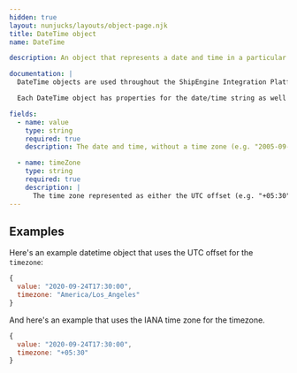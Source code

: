 ```yaml
---
hidden: true
layout: nunjucks/layouts/object-page.njk
title: DateTime object
name: DateTime

description: An object that represents a date and time in a particular time zone.

documentation: |
  DateTime objects are used throughout the ShipEngine Integration Platform. Your app will almost certainly need to access or return DateTime objects. Examples include the delivery date and time and the date and time of a particular shipment tracking event.

  Each DateTime object has properties for the date/time string as well as a timezone string that holds either the UTC offset (e.g. "+05:30") or [IANA time zone] (https://en.wikipedia.org/wiki/List_of_tz_database_time_zones) (e.g. "America/Los_Angeles", "Asia/Tokyo").

fields:
  - name: value
    type: string
    required: true
    description: The date and time, without a time zone (e.g. "2005-09-23T17:30:00")

  - name: timeZone
    type: string
    required: true
    description: |
      The time zone represented as either the UTC offset (e.g. "+05:30") or [IANA time zone](https\:\/\/en.wikipedia.org\/wiki\/List_of_tz_database_time_zones) (e.g. "America/Los_Angeles", "Asia/Tokyo")
---
```



Examples
-------------------------------------------------
Here's an example datetime object that uses the UTC offset for the `timezone`:

```javascript
{
  value: "2020-09-24T17:30:00",
  timezone: "America/Los_Angeles"
}
```

And here's an example that uses the IANA time zone for the timezone.

```javascript
{
  value: "2020-09-24T17:30:00",
  timezone: "+05:30"
}
```
